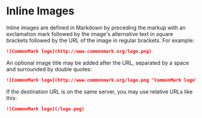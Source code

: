 # Inline Images

Inline images are defined in Markdown by preceding the markup with an
exclamation mark followed by the image's alternative text in square brackets
followed by the URL of the image in regular brackets. For example:

```markdown
![CommonMark logo](http://www.commonmark.org/logo.png)
```

An optional image title may be added after the URL, separated by a space and
surrounded by double quotes:

```markdown
![CommonMark logo](http://www.commonmark.org/logo.png "CommonMark logo")
```

If the destination URL is on the same server, you may use relative URLs like
this:

```markdown
![CommonMark logo](/logo.png)
```
